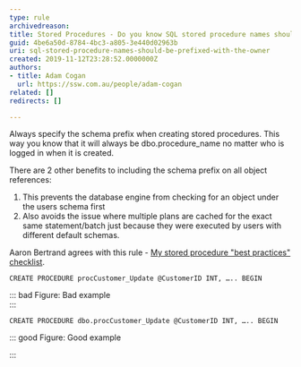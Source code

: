 ```yaml
---
type: rule
archivedreason: 
title: Stored Procedures - Do you know SQL stored procedure names should be prefixed with the owner?
guid: 4be6a50d-8784-4bc3-a805-3e440d02963b
uri: sql-stored-procedure-names-should-be-prefixed-with-the-owner
created: 2019-11-12T23:28:52.0000000Z
authors:
- title: Adam Cogan
  url: https://ssw.com.au/people/adam-cogan
related: []
redirects: []

---
```


Always specify the schema prefix when creating stored procedures. This way you know that it will always be dbo.procedure\_name no matter who is logged in when it is created.

There are 2 other benefits to including the schema prefix on all object references:

1. This prevents the database engine from checking for an object under the users schema first
2. Also avoids the issue where multiple plans are cached for the exact same statement/batch just because they were executed by users with different default schemas.



<!--endintro-->

Aaron Bertrand agrees with this rule - [My stored procedure "best practices" checklist](https&#58;//sqlblog.org/2008/10/30/my-stored-procedure-best-practices-checklist).



```
CREATE PROCEDURE procCustomer_Update @CustomerID INT, ….. BEGIN
```




::: bad
Figure: Bad example  
:::



```
CREATE PROCEDURE dbo.procCustomer_Update @CustomerID INT, ….. BEGIN
```




::: good
Figure: Good example

:::
